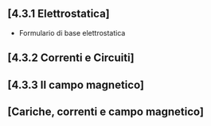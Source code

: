 ## [4.3.1 Elettrostatica]
- Formulario di base elettrostatica

## [4.3.2 Correnti e Circuiti]

## [4.3.3 Il campo magnetico]

## [Cariche, correnti e campo magnetico]



